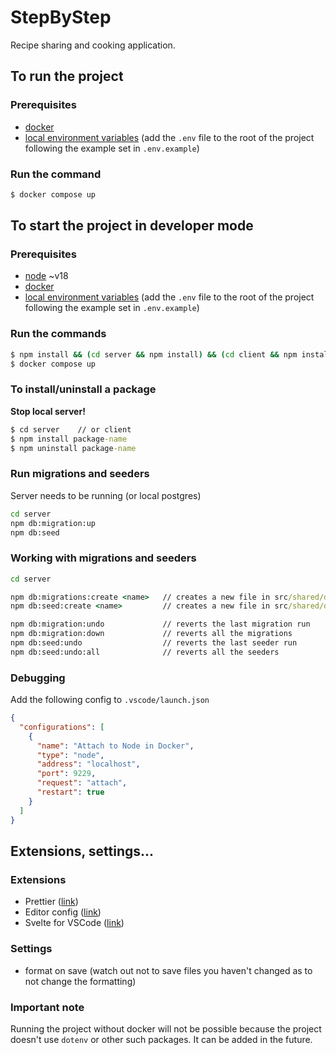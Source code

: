 # StepByStep

Recipe sharing and cooking application.

## To run the project

### Prerequisites

- [docker](https://www.docker.com/products/docker-desktop/)
- [local environment variables](https://medium.com/chingu/an-introduction-to-environment-variables-and-how-to-use-them-f602f66d15fa) (add the `.env` file to the root of the project following the example set in `.env.example`)

### Run the command

```cmd
$ docker compose up
```

##

##

##

## To start the project in developer mode

### Prerequisites

- [node](https://nodejs.org/en/download/) ~v18
- [docker](https://www.docker.com/products/docker-desktop/)
- [local environment variables](https://medium.com/chingu/an-introduction-to-environment-variables-and-how-to-use-them-f602f66d15fa) (add the `.env` file to the root of the project following the example set in `.env.example`)

### Run the commands

```cmd
$ npm install && (cd server && npm install) && (cd client && npm install)
$ docker compose up
```

### To install/uninstall a package

**Stop local server!**

```cmd
$ cd server    // or client
$ npm install package-name
$ npm uninstall package-name
```

### Run migrations and seeders

Server needs to be running (or local postgres)

```cmd
cd server
npm db:migration:up
npm db:seed
```

### Working with migrations and seeders

```cmd
cd server

npm db:migrations:create <name>   // creates a new file in src/shared/database/migrations(look at current migrations for reference)
npm db:seed:create <name>         // creates a new file in src/shared/database/seeders (look at current seeders for reference)

npm db:migration:undo             // reverts the last migration run
npm db:migration:down             // reverts all the migrations
npm db:seed:undo                  // reverts the last seeder run
npm db:seed:undo:all              // reverts all the seeders
```

### Debugging

Add the following config to `.vscode/launch.json`

```json
{
  "configurations": [
    {
      "name": "Attach to Node in Docker",
      "type": "node",
      "address": "localhost",
      "port": 9229,
      "request": "attach",
      "restart": true
    }
  ]
}
```

## Extensions, settings...

### Extensions

- Prettier ([link](https://marketplace.visualstudio.com/items?itemName=esbenp.prettier-vscode))
- Editor config ([link](https://marketplace.visualstudio.com/items?itemName=EditorConfig.EditorConfig))
- Svelte for VSCode ([link](https://marketplace.visualstudio.com/items?itemName=svelte.svelte-vscode))

### Settings

- format on save (watch out not to save files you haven't changed as to not change the formatting)

### Important note

Running the project without docker will not be possible because the project doesn't use `dotenv` or other such packages. It can be added in the future.
